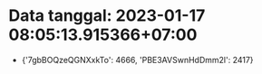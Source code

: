 # Data tanggal: 2023-01-17 08:05:13.915366+07:00

* {'7gbBOQzeQGNXxkTo': 4666, 'PBE3AVSwnHdDmm2l': 2417}
